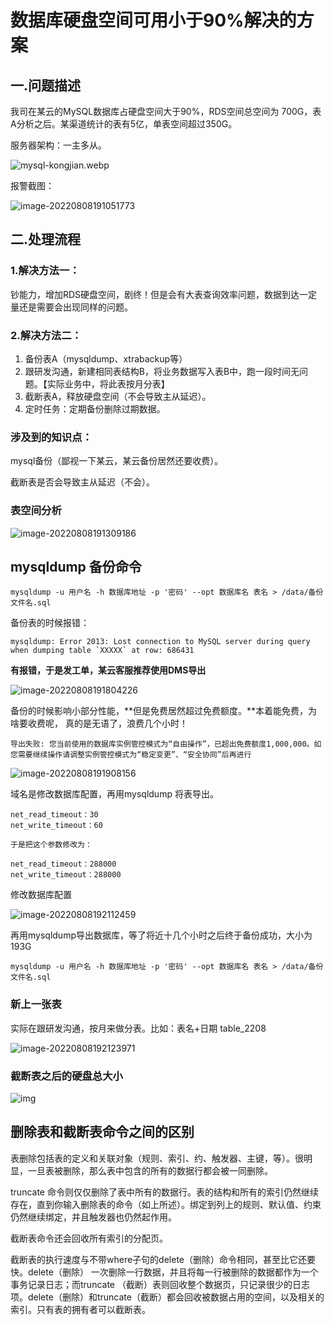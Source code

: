 # 数据库硬盘空间可用小于90%解决的方案



## **一.问题描述**

我司在某云的MySQL数据库占硬盘空间大于90%，RDS空间总空间为 700G，表A分析之后。某渠道统计的表有5亿，单表空间超过350G。

服务器架构：一主多从。

![mysql-kongjian.webp](https://imgoss.xgss.net/picgo/mysql-kongjian.webp.jpg?aliyun)

报警截图：

![image-20220808191051773](https://imgoss.xgss.net/picgo/image-20220808191051773.png?aliyun)

## **二.处理流程**

### 1.解决方法一：

钞能力，增加RDS硬盘空间，剧终！但是会有大表查询效率问题，数据到达一定量还是需要会出现同样的问题。

 

### 2.解决方法二：

1. 备份表A（mysqldump、xtrabackup等）
2. 跟研发沟通，新建相同表结构B，将业务数据写入表B中，跑一段时间无问题。【实际业务中，将此表按月分表】
3. 截断表A，释放硬盘空间（不会导致主从延迟）。
4. 定时任务：定期备份删除过期数据。

 

### 涉及到的知识点：

mysql备份（鄙视一下某云，某云备份居然还要收费）。

截断表是否会导致主从延迟（不会）。

 

### **表空间分析**

![image-20220808191309186](https://imgoss.xgss.net/picgo/image-20220808191309186.png?aliyun)

 

## mysqldump 备份命令

```
mysqldump -u 用户名 -h 数据库地址 -p '密码' --opt 数据库名 表名 > /data/备份文件名.sql
```

备份表的时候报错：

```
mysqldump: Error 2013: Lost connection to MySQL server during query when dumping table `XXXXX` at row: 686431
```

 

**有报错，于是发工单，某云客服推荐使用DMS导出**

 ![image-20220808191804226](https://imgoss.xgss.net/picgo/image-20220808191804226.png?aliyun)

 备份的时候影响小部分性能，**但是免费居然超过免费额度。**本着能免费，为啥要收费呢， 真的是无语了，浪费几个小时！

```
导出失败: 您当前使用的数据库实例管控模式为“自由操作”，已超出免费额度1,000,000。如您需要继续操作请调整实例管控模式为“稳定变更”、“安全协同”后再进行
```



![image-20220808191908156](https://imgoss.xgss.net/picgo/image-20220808191908156.png?aliyun)

 域名是修改数据库配置，再用mysqldump 将表导出。

```
net_read_timeout：30
net_write_timeout：60

于是把这个参数修改为：

net_read_timeout：288000
net_write_timeout：288000
```

修改数据库配置

![image-20220808192112459](https://imgoss.xgss.net/picgo/image-20220808192112459.png?aliyun)

 再用mysqldump导出数据库，等了将近十几个小时之后终于备份成功，大小为193G

```
mysqldump -u 用户名 -h 数据库地址 -p '密码' --opt 数据库名 表名 > /data/备份文件名.sql
```



### **新上一张表**

实际在跟研发沟通，按月来做分表。比如：表名+日期  table_2208

![image-20220808192123971](https://imgoss.xgss.net/picgo/image-20220808192123971.png?aliyun)

 

 

### **截断表之后的硬盘总大小**

![img](https://imgoss.xgss.net/picgo/wps9.jpg?aliyun) 



## **删除表和截断表命令之间的区别**

表删除包括表的定义和关联对象（规则、索引、约、触发器、主键，等）。很明显，一旦表被删除，那么表中包含的所有的数据行都会被一同删除。 　　

truncate 命令则仅仅删除了表中所有的数据行。表的结构和所有的索引仍然继续存在，直到你输入删除表的命令（如上所述）。绑定到列上的规则、默认值、约束仍然继续绑定，并且触发器也仍然起作用。

截断表命令还会回收所有索引的分配页。 　　

截断表的执行速度与不带where子句的delete（删除）命令相同，甚至比它还要快。delete（删除） 一次删除一行数据，并且将每一行被删除的数据都作为一个事务记录日志；而truncate （截断）表则回收整个数据页，只记录很少的日志项。delete（删除）和truncate（截断）都会回收被数据占用的空间，以及相关的索引。只有表的拥有者可以截断表。

 

 